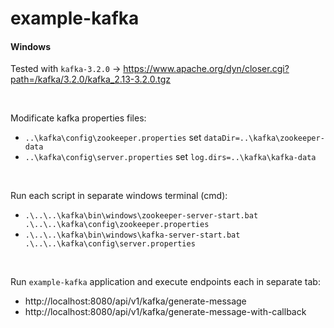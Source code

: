 # example-kafka

#### Windows

Tested with `kafka-3.2.0` -> https://www.apache.org/dyn/closer.cgi?path=/kafka/3.2.0/kafka_2.13-3.2.0.tgz

<br>

Modificate kafka properties files:
- `..\kafka\config\zookeeper.properties` set `dataDir=..\kafka\zookeeper-data`
- `..\kafka\config\server.properties` set `log.dirs=..\kafka\kafka-data`

<br>

Run each script in separate windows terminal (cmd):
- `.\..\..\kafka\bin\windows\zookeeper-server-start.bat .\..\..\kafka\config\zookeeper.properties`
- `.\..\..\kafka\bin\windows\kafka-server-start.bat .\..\..\kafka\config\server.properties`

<br>

Run `example-kafka` application and execute endpoints each in separate tab:
- http://localhost:8080/api/v1/kafka/generate-message
- http://localhost:8080/api/v1/kafka/generate-message-with-callback